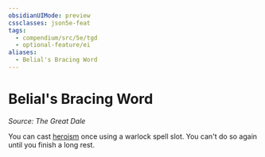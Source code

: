 ```yaml
---
obsidianUIMode: preview
cssclasses: json5e-feat
tags:
  - compendium/src/5e/tgd
  - optional-feature/ei
aliases:
  - Belial's Bracing Word
---
```

# Belial's Bracing Word
*Source: The Great Dale*  

You can cast [heroism](2-Mechanics/CLI/spells/heroism.md) once using a warlock spell slot. You can't do so again until you finish a long rest.
